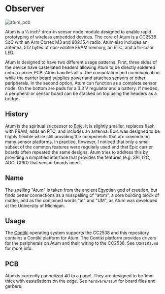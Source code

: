 Observer
====

![atum_pcb](https://raw.github.com/lab11/atum/master/media/atum_a_500x496.jpg)

Atum is a ½ inch² drop-in sensor node module designed to enable rapid
prototyping of wireless embedded devices. The core of Atum is a CC2538
SoC with an Arm Cortex M3 and 802.15.4 radio. Atum also includes an
antenna, 512 bytes of non-volatile FRAM memory, an RTC, and a tri-color LED.

Atum is designed to have two different usage patterns. First, three sides
of the device have castellated headers allowing Atum to be directly
soldered onto a carrier PCB. Atum handles all of the computation and
communication while the carrier board supplies power and attaches
sensors or other peripherals. In the second option, Atum can function
as a complete sensor node. On the bottom are pads for a 3.3 V regulator
and a battery. If needed, a peripheral or sensor board can be stacked on
top using the headers as a bridge.


History
-------

Atum is the spiritual successor to
[Epic](http://www.cs.berkeley.edu/~prabal/projects/epic/). It is slightly
smaller, replaces flash with FRAM, adds an RTC, and includes an antenna.
Epic was designed to be highly flexible while still providing the
components that are common on many sensor platforms. In practice, however,
I noticed that only a small subset of the common features were regularly
used and that Epic carrier boards often repeated the same designs. Atum
tries to address this by providing a simplified interface that provides
the features (e.g. SPI, I2C, ADC, GPIO) that sensor boards need.

Name
----

The spelling "Atum" is taken from the ancient Egyptian god of creation,
but finds better connections as a misspelling of "atom", a core building
block of matter, and as the conjoined words "at" and "UM", as Atum
was developed at the University of Michigan.

Usage
-----

The [Contiki](https://github.com/contiki-os/contiki) operating system
supports the CC2538 and this repository contains a Contiki platform
for Atum. The Contiki platform provides drivers for the peripherals
on Atum and their wiring to the CC2538. See `CONTIKI.md` for more info.

PCB
---

Atum is currently pannelized 40 to a panel. They are designed to be 1mm thick
with castellations on the edge. See `hardware/atum` for board files and
gerbers.


